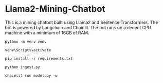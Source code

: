 # Llama2-Mining-Chatbot
This is a mining chatbot built using Llama2 and Sentence Transformers. The bot is powered by Langchain and Chainlit. The bot runs on a decent CPU machine with a minimum of 16GB of RAM.

```python -m venv venv```

```venv\Scripts\activate``` 

```pip install -r requirements.txt```

```python ingest.py```

```chainlit run model.py -w```
